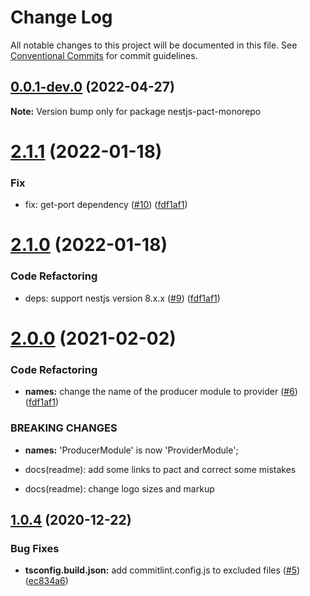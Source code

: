 # Change Log

All notable changes to this project will be documented in this file.
See [Conventional Commits](https://conventionalcommits.org) for commit guidelines.

## [0.0.1-dev.0](https://github.com/omermorad/nestjs-pact/compare/v2.1.1...v0.0.1-dev.0) (2022-04-27)

**Note:** Version bump only for package nestjs-pact-monorepo





# [2.1.1](https://github.com/omermorad/nestjs-pact/compare/v2.1.0...v2.1.1) (2022-01-18)

### Fix

* fix: get-port dependency ([#10](https://github.com/omermorad/nestjs-pact/pull/10)) ([fdf1af1](https://github.com/omermorad/nestjs-pact/commit/9988378dfa77e2de68b7e9d52adc8c847045b8c7))

# [2.1.0](https://github.com/omermorad/nestjs-pact/compare/v1.0.4...v2.1.0) (2022-01-18)

### Code Refactoring

* deps: support nestjs version 8.x.x ([#9](https://github.com/omermorad/nestjs-pact/pull/9)) ([fdf1af1](https://github.com/omermorad/nestjs-pact/commit/86c4f19231b6d7e36163448be9b835225727d049))

# [2.0.0](https://github.com/omermorad/nestjs-pact/compare/v1.0.4...v2.0.0) (2021-02-02)

### Code Refactoring

* **names:** change the name of the producer module to provider ([#6](https://github.com/omermorad/nestjs-pact/issues/6)) ([fdf1af1](https://github.com/omermorad/nestjs-pact/commit/fdf1af1aec891ddfbd81702fd4e352a2d8db8c66))

### BREAKING CHANGES

* **names:** 'ProducerModule' is now 'ProviderModule';

* docs(readme): add some links to pact and correct some mistakes

* docs(readme): change logo sizes and markup

## [1.0.4](https://github.com/omermorad/nestjs-pact/compare/v1.0.3...v1.0.4) (2020-12-22)


### Bug Fixes

* **tsconfig.build.json:** add commitlint.config.js to excluded files ([#5](https://github.com/omermorad/nestjs-pact/issues/5)) ([ec834a6](https://github.com/omermorad/nestjs-pact/commit/ec834a653f2ef79ac0292c4211341247f586da94))
